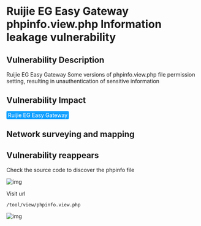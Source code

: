 # Ruijie EG Easy Gateway phpinfo.view.php Information leakage vulnerability

## Vulnerability Description

Ruijie EG Easy Gateway Some versions of phpinfo.view.php file permission setting, resulting in unauthentication of sensitive information

## Vulnerability Impact

<span style="background-color:rgb(18, 160, 255); padding: 2px 4px; border-radius: 3px; color: white;">Ruijie EG Easy Gateway</span>

## Network surveying and mapping



## Vulnerability reappears

Check the source code to discover the phpinfo file



![img](https://raw.githubusercontent.com/PeiQi0/PeiQi-WIKI-Book/refs/heads/main/docs/.vuepress/../.vuepress/public/img/ruijie-31.png)



Visit url



```plain
/tool/view/phpinfo.view.php
```



![img](https://raw.githubusercontent.com/PeiQi0/PeiQi-WIKI-Book/refs/heads/main/docs/.vuepress/../.vuepress/public/img/ruijie-32.png)


